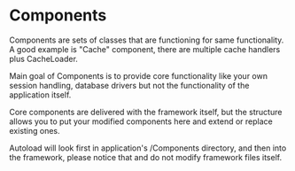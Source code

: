 Components
==========

Components are sets of classes that are functioning for same functionality.
A good example is "Cache" component, there are multiple cache handlers plus CacheLoader.

Main goal of Components is to provide core functionality like your own session handling, database drivers
but not the functionality of the application itself.

Core components are delivered with the framework itself, but the structure allows you to put your modified
components here and extend or replace existing ones.

Autoload will look first in application's /Components directory, and then into the framework, please notice that
and do not modify framework files itself.